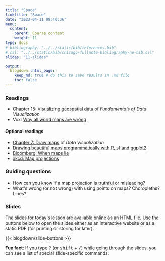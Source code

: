 ```yaml
---
title: "Space"
linktitle: "Space"
date: "2023-04-11 08:40:36"
menu:
  content:
    parent: Course content
    weight: 11
type: docs
# bibliography: "../../static/bib/references.bib"
# csl: "../../static/bib/chicago-fullnote-bibliography-no-bib.csl"
slides: "11-slides"

output:
  blogdown::html_page:
    keep_md: true # do this to save results in .md file
    toc: false
---
```


### Readings
- <i class="fas fa-book"></i> [Chapter 15: Visualizing geospatial data](https://clauswilke.com/dataviz/geospatial-data.html) of *Fundamentals of Data Visualization*
- <i class="fab fa-youtube"></i> Vox: [Why all world maps are wrong](https://www.youtube.com/watch?v=kIID5FDi2JQ)


#### Optional readings
- <i class="fas fa-book"></i> [Chapter 7: Draw maps](http://socviz.co/maps.html) of *Data Visualization*
- <i class="fas fa-external-link-square-alt"></i> [Drawing beautiful maps programmatically with R, sf and ggplot2](https://r-spatial.org//r/2018/10/25/ggplot2-sf.html)
- <i class="fas fa-external-link-square-alt"></i> [Bloomberg: When maps lie](https://www.citylab.com/design/2015/06/when-maps-lie/396761/)
- <i class="fas fa-external-link-square-alt"></i> [xkcd: Map projections](https://xkcd.com/977/)


### Guiding questions
- How can you know if a map projection is truthful or misleading?
- What's wrong (or not wrong) with using points on maps? Choropleths? Lines?


### Slides

The slides for today's lesson are available online as an HTML file. Use the buttons below to open the slides either as an interactive website or as a static PDF (for printing or storing for later).

{{< blogdown/slide-buttons >}}

**Fun fact**: If you type <kbd>?</kbd> (or <kbd>shift</kbd> + <kbd>/</kbd>) while going through the slides, you can see a list of special slide-specific commands.
